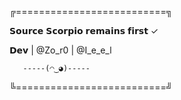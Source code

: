 ╔==========================╗

 𝗦𝗼𝘂𝗿𝗰𝗲 𝗦𝗰𝗼𝗿𝗽𝗶𝗼 𝗿𝗲𝗺𝗮𝗶𝗻𝘀 𝗳𝗶𝗿𝘀𝘁 ✓
 
  𝗗𝗲𝘃 | @Zo_r0 | @I_e_e_l
  
       ---⁦--(⁠◠⁠‿⁠◕⁠)⁩-----
       
╚==========================╝
